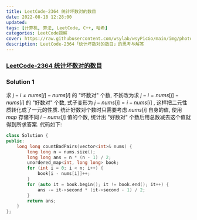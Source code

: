 ```yaml
---
title: LeetCode-2364 统计坏数对的数目 
date: 2022-08-18 12:28:00
updated:
tags: [计算机, 算法, LeetCode, C++, 哈希]
categories: LeetCode题解
cover: https://raw.githubusercontent.com/wsylab/wsyPicGo/main/img/photo-1504121449080-76ab9eb5bd2b
description: LeetCode-2364「统计坏数对的数目」的思考与解答
---
```

### [LeetCode-2364 统计坏数对的数目](https://leetcode.cn/problems/count-number-of-bad-pairs/)

### Solution 1
求 $j - i \not = nums[j] - nums[i]$ 的 "坏数对" 个数, 不妨改为求 $j - i = nums[j] - nums[i]$ 的 "好数对" 个数, 式子变形为 $j - nums[j] = i - nums[i]$ , 这样把二元性质转化成了一元的性质. 统计好数对个数时只需要考虑 $nums[i]$ 自身的值, 使用 $map$ 存储不同 $i - nums[j]$ 值的个数, 统计出 "好数对" 个数后用总数减去这个值就得到所求答案.
代码如下:
```C++
class Solution {
public:
    long long countBadPairs(vector<int>& nums) {
        long long n = nums.size();
        long long ans = n * (n - 1) / 2;
        unordered_map<int, long long> book;
        for (int i = 0; i < n; i++) {
            book[i - nums[i]]++;
        }
        for (auto it = book.begin(); it != book.end(); it++) {
            ans -= it->second * (it->second - 1) / 2;
        }
        return ans;
    }
};
```
